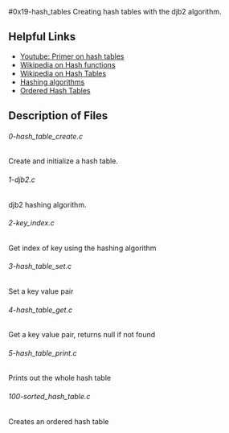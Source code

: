 #0x19-hash_tables
Creating hash tables with the djb2 algorithm.

## Helpful Links
* [Youtube: Primer on hash tables](https://www.youtube.com/watch?v=MfhjkfocRR0)
* [Wikipedia on Hash functions](https://en.wikipedia.org/wiki/Hash_function)
* [Wikipedia on Hash Tables](https://en.wikipedia.org/wiki/Hash_table)
* [Hashing algorithms](http://www.cse.yorku.ca/%7Eoz/hash.html)
* [Ordered Hash Tables](http://www.phpinternalsbook.com/hashtables/basic_structure.html)

## Description of Files
<h6>0-hash_table_create.c</h6>
Create and initialize a hash table.

<h6>1-djb2.c</h6>
djb2 hashing algorithm.

<h6>2-key_index.c</h6>
Get index of key using the hashing algorithm

<h6>3-hash_table_set.c</h6>
Set a key value pair

<h6>4-hash_table_get.c</h6>
Get a key value pair, returns null if not found

<h6>5-hash_table_print.c</h6>
Prints out the whole hash table

<h6>100-sorted_hash_table.c</h6>
Creates an ordered hash table
